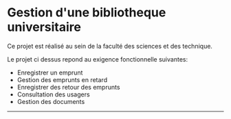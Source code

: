 <h1> Gestion d'une bibliotheque universitaire </h1>

<p> Ce projet est réalisé au sein de la faculté des sciences et des technique. </p>
<p> Le projet ci dessus repond au exigence fonctionnelle suivantes: </p>
<ul>
    <li>Enregistrer un emprunt</li>
    <li>Gestion des emprunts en retard</li>
    <li>Enregistrer des retour des emprunts</li>
    <li>Consultation des usagers</li>
    <li>Gestion des documents</li>
</ul>

<hr>